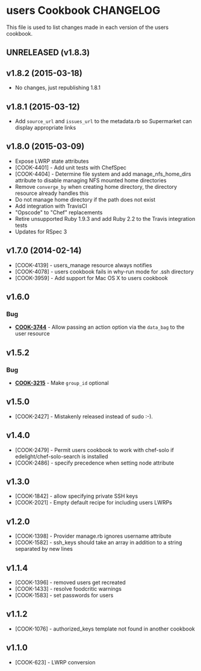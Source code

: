 users Cookbook CHANGELOG
========================
This file is used to list changes made in each version of the users cookbook.

UNRELEASED (v1.8.3)
-------------------

v1.8.2 (2015-03-18)
-------------------
- No changes, just republishing 1.8.1

v1.8.1 (2015-03-12)
-------------------
- Add `source_url` and `issues_url` to the metadata.rb so Supermarket can display 
appropriate links

v1.8.0 (2015-03-09)
-------------------
- Expose LWRP state attributes
- [COOK-4401] - Add unit tests with ChefSpec
- [COOK-4404] - Determine file system and add manage_nfs_home_dirs attribute to disable 
managing NFS mounted home directories
- Remove `converge_by` when creating home directory, the directory resource 
already handles this
- Do not manage home directory if the path does not exist
- Add integration with TravisCI
- "Opscode" to "Chef" replacements
- Retire unsupported Ruby 1.9.3 and add Ruby 2.2 to the Travis integration tests
- Updates for RSpec 3

v1.7.0 (2014-02-14)
-------------------
- [COOK-4139] - users_manage resource always notifies
- [COOK-4078] - users cookbook fails in why-run mode for .ssh directory
- [COOK-3959] - Add support for Mac OS X to users cookbook


v1.6.0
------
### Bug
- **[COOK-3744](https://tickets.opscode.com/browse/COOK-3744)** - Allow passing an action option via the `data_bag` to the user resource


v1.5.2
------
### Bug
- **[COOK-3215](https://tickets.opscode.com/browse/COOK-3215)** - Make `group_id` optional

v1.5.0
------
- [COOK-2427] - Mistakenly released instead of sudo :-).

v1.4.0
------
- [COOK-2479] - Permit users cookbook to work with chef-solo if edelight/chef-solo-search is installed
- [COOK-2486] - specify precedence when setting node attribute

v1.3.0
------
- [COOK-1842] - allow specifying private SSH keys
- [COOK-2021] - Empty default recipe for including users LWRPs

v1.2.0
------
- [COOK-1398] - Provider manage.rb ignores username attribute
- [COOK-1582] - ssh_keys should take an array in addition to a string separated by new lines

v1.1.4
------
- [COOK-1396] - removed users get recreated
- [COOK-1433] - resolve foodcritic warnings
- [COOK-1583] - set passwords for users

v1.1.2
------
- [COOK-1076] - authorized_keys template not found in another cookbook

v1.1.0
------
- [COOK-623] - LWRP conversion
